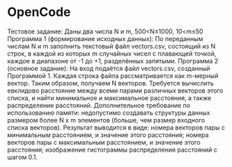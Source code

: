 # OpenCode
Тестовое задание:
Даны два числа N и m, 500<N≤1000, 10<m≤50
Программа 1 (формирование исходных данных): 
По переданным числам N и m заполнить текстовый файл vectors.csv, состоящий из N строк, в каждой из которых m случайных чисел с плавающей точкой, каждое в диапазоне от -1 до +1, разделённых запятыми. 
Программа 2 (основное задание):
На вход подаётся файл vectors.csv, созданный Программой 1. Каждая строка файла рассматривается как m-мерный вектор. Таким образом, получаем N векторов.  Требуется вычислить евклидово расстояние между всеми парами различных векторов этого списка, и найти минимальное и максимальное расстояния, а также распределение  расстояний. 
Дополнительное требование по использованию памяти: недопустимо создавать структуры данных размером более N x m элементов (больше, чем размер входного списка векторов).
Результат выводится в виде: 
номера векторов пары с минимальным расстоянием, и значение этого расстояния; 
номера векторов пары с максимальным расстоянием, и значение этого расстояния;
изображение гистограммы распределения расстояний с шагом 0.1.
